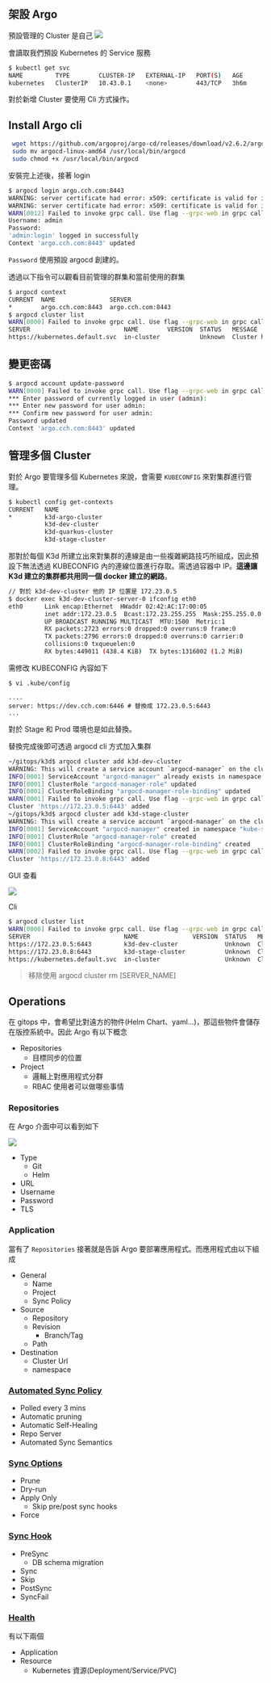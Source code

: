 ## 架設 Argo

預設管理的 Cluster 是自己
![](images/argo-cluster.png)

會讀取我們預設 Kubernetes 的 Service 服務
```bash
$ kubectl get svc
NAME         TYPE        CLUSTER-IP   EXTERNAL-IP   PORT(S)   AGE
kubernetes   ClusterIP   10.43.0.1    <none>        443/TCP   3h6m
```

對於新增 Cluster 要使用 Cli 方式操作。

## Install Argo cli

```bash
 wget https://github.com/argoproj/argo-cd/releases/download/v2.6.2/argocd-linux-amd64
 sudo mv argocd-linux-amd64 /usr/local/bin/argocd
 sudo chmod +x /usr/local/bin/argocd
```

安裝完上述後，接著 login 

```bash
$ argocd login argo.cch.com:8443
WARNING: server certificate had error: x509: certificate is valid for ingress.local, not argo.cch.com. Proceed insecurely (y/n)?
WARNING: server certificate had error: x509: certificate is valid for ingress.local, not argo.cch.com. Proceed insecurely (y/n)? y
WARN[0012] Failed to invoke grpc call. Use flag --grpc-web in grpc calls. To avoid this warning message, use flag --grpc-web.
Username: admin
Password:
'admin:login' logged in successfully
Context 'argo.cch.com:8443' updated
```

`Password` 使用預設 argocd 創建的。

透過以下指令可以觀看目前管理的群集和當前使用的群集
```bash
$ argocd context
CURRENT  NAME               SERVER
*        argo.cch.com:8443  argo.cch.com:8443
$ argocd cluster list
WARN[0000] Failed to invoke grpc call. Use flag --grpc-web in grpc calls. To avoid this warning message, use flag --grpc-web.
SERVER                          NAME        VERSION  STATUS   MESSAGE                                                  PROJECT
https://kubernetes.default.svc  in-cluster           Unknown  Cluster has no applications and is not being monitored.
```
## 變更密碼

```bash
$ argocd account update-password
WARN[0000] Failed to invoke grpc call. Use flag --grpc-web in grpc calls. To avoid this warning message, use flag --grpc-web.
*** Enter password of currently logged in user (admin):
*** Enter new password for user admin:
*** Confirm new password for user admin:
Password updated
Context 'argo.cch.com:8443' updated
```
## 管理多個 Cluster
對於 Argo 要管理多個 Kubernetes 來說，會需要 `KUBECONFIG` 來對集群進行管理。

```bash
$ kubectl config get-contexts
CURRENT   NAME                                                                  CLUSTER                                                               AUTHINFO                                                              NAMESPACE
*         k3d-argo-cluster                                                      k3d-argo-cluster                                                      admin@k3d-argo-cluster
          k3d-dev-cluster                                                       k3d-dev-cluster                                                       admin@k3d-dev-cluster
          k3d-quarkus-cluster                                                   k3d-quarkus-cluster                                                   admin@k3d-quarkus-cluster
          k3d-stage-cluster                                                     k3d-stage-cluster                                                     admin@k3d-stage-cluster
```

那對於每個 K3d 所建立出來對集群的連線是由一些複雜網路技巧所組成，因此預設下無法透過 KUBECONFIG 內的連線位置進行存取。需透過容器中 IP。**這邊讓 K3d 建立的集群都共用同一個 docker 建立的網路**。

```bash
// 對於 k3d-dev-cluster 他的 IP 位置是 172.23.0.5
$ docker exec k3d-dev-cluster-server-0 ifconfig eth0
eth0      Link encap:Ethernet  HWaddr 02:42:AC:17:00:05  
          inet addr:172.23.0.5  Bcast:172.23.255.255  Mask:255.255.0.0
          UP BROADCAST RUNNING MULTICAST  MTU:1500  Metric:1
          RX packets:2723 errors:0 dropped:0 overruns:0 frame:0
          TX packets:2796 errors:0 dropped:0 overruns:0 carrier:0
          collisions:0 txqueuelen:0 
          RX bytes:449011 (438.4 KiB)  TX bytes:1316002 (1.2 MiB)
```

需修改 KUBECONFIG 內容如下

```
$ vi .kube/config

....
server: https://dev.cch.com:6446 # 替換成 172.23.0.5:6443
...
```

對於 Stage 和 Prod 環境也是如此替換。

替換完成後即可透過 argocd cli 方式加入集群

```bash
~/gitops/k3d$ argocd cluster add k3d-dev-cluster 
WARNING: This will create a service account `argocd-manager` on the cluster referenced by context `k3d-dev-cluster` with full cluster level privileges. Do you want to continue [y/N]? y
INFO[0001] ServiceAccount "argocd-manager" already exists in namespace "kube-system" 
INFO[0001] ClusterRole "argocd-manager-role" updated    
INFO[0001] ClusterRoleBinding "argocd-manager-role-binding" updated 
WARN[0001] Failed to invoke grpc call. Use flag --grpc-web in grpc calls. To avoid this warning message, use flag --grpc-web. 
Cluster 'https://172.23.0.5:6443' added
~/gitops/k3d$ argocd cluster add k3d-stage-cluster
WARNING: This will create a service account `argocd-manager` on the cluster referenced by context `k3d-stage-cluster` with full cluster level privileges. Do you want to continue [y/N]? y
INFO[0001] ServiceAccount "argocd-manager" created in namespace "kube-system" 
INFO[0001] ClusterRole "argocd-manager-role" created    
INFO[0001] ClusterRoleBinding "argocd-manager-role-binding" created 
WARN[0002] Failed to invoke grpc call. Use flag --grpc-web in grpc calls. To avoid this warning message, use flag --grpc-web. 
Cluster 'https://172.23.0.8:6443' added
```

GUI 查看

![](images/argocd-add-cluster.png)

Cli

```bash
$ argocd cluster list
WARN[0000] Failed to invoke grpc call. Use flag --grpc-web in grpc calls. To avoid this warning message, use flag --grpc-web. 
SERVER                          NAME               VERSION  STATUS   MESSAGE                                                  PROJECT
https://172.23.0.5:6443         k3d-dev-cluster             Unknown  Cluster has no applications and is not being monitored.  
https://172.23.0.8:6443         k3d-stage-cluster           Unknown  Cluster has no applications and is not being monitored.  
https://kubernetes.default.svc  in-cluster                  Unknown  Cluster has no applications and is not being monitored.
```

>移除使用 argocd cluster rm [SERVER_NAME]

## Operations

在 gitops 中，會希望比對遠方的物件(Helm Chart、yaml...)，那這些物件會儲存在版控系統中。因此 Argo 有以下概念

- Repositories
  - 目標同步的位置
- Project
  - 邏輯上對應用程式分群
  - RBAC 使用者可以做哪些事情

### Repositories

在 Argo 介面中可以看到如下

![](images/argocd-repositories.png)

- Type
  - Git
  - Helm
- URL
- Username
- Password
- TLS 

### Application
當有了 `Repositories` 接著就是告訴 Argo 要部署應用程式。而應用程式由以下組成

- General
  - Name
  - Project
  - Sync Policy
- Source
  - Repository
  - Revision
    - Branch/Tag
  - Path
- Destination
  - Cluster Url
  - namespace

### [Automated Sync Policy](https://argo-cd.readthedocs.io/en/stable/user-guide/auto_sync/)
- Polled every 3 mins
- Automatic pruning
- Automatic Self-Healing
- Repo Server
- Automated Sync Semantics

### [Sync Options](https://argo-cd.readthedocs.io/en/stable/user-guide/sync-options/)
- Prune
- Dry-run
- Apply Only
  - Skip pre/post sync hooks
- Force

### [Sync Hook](https://argo-cd.readthedocs.io/en/stable/user-guide/resource_hooks/)

- PreSync
  - DB schema migration
- Sync
- Skip
- PostSync
- SyncFail	

### [Health](https://argo-cd.readthedocs.io/en/stable/operator-manual/health/)
有以下兩個

- Application
- Resource
  - Kubernetes 資源(Deployment/Service/PVC)
